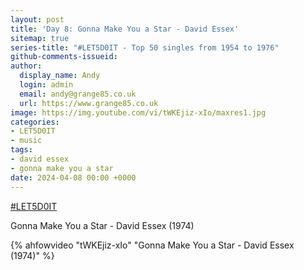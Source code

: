 ```yaml
---
layout: post
title: 'Day 8: Gonna Make You a Star - David Essex'
sitemap: true
series-title: "#LET5D0IT - Top 50 singles from 1954 to 1976"
github-comments-issueid:
author:
  display_name: Andy
  login: admin
  email: andy@grange85.co.uk
  url: https://www.grange85.co.uk
image: https://img.youtube.com/vi/tWKEjiz-xIo/maxres1.jpg
categories:
- LET5D0IT
- music
tags:
- david essex
- gonna make you a star
date: 2024-04-08 00:00 +0000
---
```

[#LET5D0IT](https://bsky.app/profile/let5d0it.bsky.social)

Gonna Make You a Star - David Essex (1974)

{% ahfowvideo "tWKEjiz-xIo" "Gonna Make You a Star - David Essex (1974)" %}


